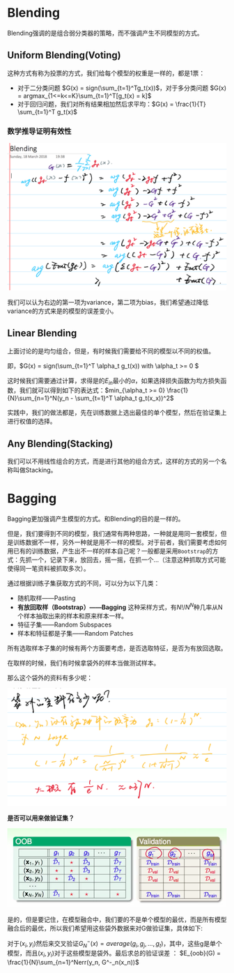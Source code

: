 # Blending

Blending强调的是组合弱分类器的策略，而不强调产生不同模型的方式。

## Uniform Blending(Voting)

这种方式有称为投票的方式，我们给每个模型的权重是一样的，都是1票：

- 对于二分类问题 $G(x) = sign(\sum_{t=1}^Tg_t(x))$，对于多分类问题 $G(x) = argmax_{1<=k<=K}\sum_{t=1}^T[g_t(x) = k]$
- 对于回归问题，我们对所有结果相加然后求平均：$G(x) = \frac{1}{T} \sum_{t=1}^T g_t(x)$

### 数学推导证明有效性

![](./images/1.png)

我们可以认为右边的第一项为variance，第二项为bias，我们希望通过降低variance的方式来是的模型的误差变小。

## Linear Blending

上面讨论的是均匀组合，但是，有时候我们需要给不同的模型以不同的权值。

即，$G(x) = sign(\sum_{t=1}^T \alpha_t g_t(x)) with \alpha_t >= 0 $

这时候我们需要通过计算，求得是的$E_{in}$最小的$\alpha$，如果选择损失函数为均方损失函数，我们就可以得到如下的表达式：$min_{\alpha_t >= 0} \frac{1}{N}\sum_{n=1}^N(y_n - \sum_{t=1}^T \alpha_t g_t(x_x))^2$

实践中，我们的做法都是，先在训练数据上选出最佳的单个模型，然后在验证集上进行权值的选择。

## Any Blending(Stacking)

我们可以不用线性组合的方式，而是进行其他的组合方式，这样的方式的另一个名称叫做Stacking。

# Bagging

Bagging更加强调产生模型的方式。和Blending的目的是一样的。

但是，我们要得到不同的模型，我们通常有两种思路，一种就是用同一套模型，但是训练数据不一样，另外一种就是用不一样的模型。对于前者，我们需要考虑如何用已有的训练数据，产生出不一样的样本自己呢？一般都是采用`Bootstrap`的方式：先抓一个，记录下来，放回去，摇一摇，在抓一个…（注意这种抓取方式可能使得同一笔资料被抓取多次）。

通过根据训练子集获取方式的不同，可以分为以下几类：

- 随机取样——Pasting
- **有放回取样（Bootstrap）——Bagging** 这种采样方式，有$N!/N^N$种几率从N个样本抽取出来的样本和原来样本一样。
- 特征子集——Random Subspaces
- 样本和特征都是子集——Random Patches

所有选取样本子集的时候有两个方面要考虑，是否选取特征，是否为有放回选取。

在取样的时候，我们有时候拿袋外的样本当做测试样本。

那么这个袋外的资料有多少呢：

![](./images/3.png)

**是否可以用来做验证集？**

![](./images/2.png)

是的，但是要记住，在模型融合中，我们要的不是单个模型的最优，而是所有模型融合后的最优，所以我们希望用这些袋外数据来对G做验证集，具体如下:

对于$(x_i, y_i)$然后来交叉验证$G_{N}^-(x) = average(g_i, g_j, …, g_t)$，其中，这些g是单个模型，而且$(x_i, y_i)$对于这些模型是袋外。最后求总的验证误差 ： $E_{oob}(G) = \frac{1}{N}\sum_{n=1}^Nerr(y_n, G^-_n(x_n))$



